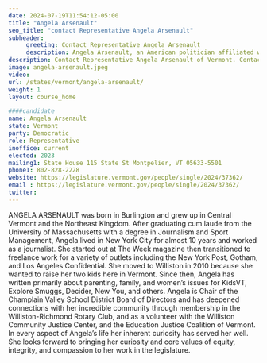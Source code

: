 ```yaml
---
date: 2024-07-19T11:54:12-05:00
title: "Angela Arsenault"
seo_title: "contact Representative Angela Arsenault"
subheader:
     greeting: Contact Representative Angela Arsenault
     description: Angela Arsenault, an American politician affiliated with the Democratic Party, serves as a member of the Vermont House of Representatives, representing the Chittenden-2 District. She assumed office on January 4, 2023.
description: Contact Representative Angela Arsenault of Vermont. Contact information for Angela Arsenault includes email address, phone number, and mailing address.
image: angela-arsenault.jpeg
video:
url: /states/vermont/angela-arsenault/
weight: 1
layout: course_home

####candidate
name: Angela Arsenault
state: Vermont
party: Democratic
role: Representative
inoffice: current
elected: 2023
mailing1: State House 115 State St Montpelier, VT 05633-5501
phone1: 802-828-2228
website: https://legislature.vermont.gov/people/single/2024/37362/
email : https://legislature.vermont.gov/people/single/2024/37362/
twitter: 
---
```

ANGELA ARSENAULT was born in Burlington and grew up in Central Vermont and the Northeast Kingdom. After graduating cum laude from the University of Massachusetts with a degree in Journalism and Sport Management, Angela lived in New York City for almost 10 years and worked as a journalist. She started out at The Week magazine then transitioned to freelance work for a variety of outlets including the New York Post, Gotham, and Los Angeles Confidential. She moved to Williston in 2010 because she wanted to raise her two kids here in Vermont. Since then, Angela has written primarily about parenting, family, and women’s issues for KidsVT, Explore Smuggs, Decider, New You, and others. Angela is Chair of the Champlain Valley School District Board of Directors and has deepened connections with her incredible community through membership in the Williston-Richmond Rotary Club, and as a volunteer with the Williston Community Justice Center, and the Education Justice Coalition of Vermont. In every aspect of Angela’s life her inherent curiosity has served her well. She looks forward to bringing her curiosity and core values of equity, integrity, and compassion to her work in the legislature.

